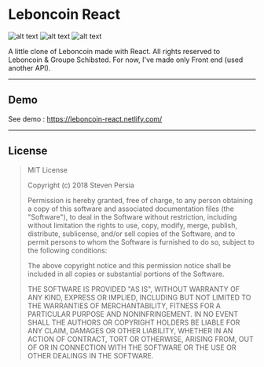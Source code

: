 # Leboncoin React
![alt text](https://forthebadge.com/images/badges/made-with-javascript.svg "Made with JavaScript")
![alt text](https://forthebadge.com/images/badges/designed-in-ms-paint.svg "Design in MS Paint")
![alt text](https://forthebadge.com/images/badges/powered-by-netflix.svg "Powered by Netflix")

A little clone of Leboncoin made with React. All rights reserved to Leboncoin & Groupe Schibsted.
For now, I've made only Front end (used another API).

---

## Demo
See demo : https://leboncoin-react.netlify.com/

---

## License

> MIT License
> 
> Copyright (c) 2018 Steven Persia
> 
> Permission is hereby granted, free of charge, to any person obtaining a copy
> of this software and associated documentation files (the "Software"), to deal
> in the Software without restriction, including without limitation the rights
> to use, copy, modify, merge, publish, distribute, sublicense, and/or sell
> copies of the Software, and to permit persons to whom the Software is
> furnished to do so, subject to the following conditions:
> 
> The above copyright notice and this permission notice shall be included in all
> copies or substantial portions of the Software.
> 
> THE SOFTWARE IS PROVIDED "AS IS", WITHOUT WARRANTY OF ANY KIND, EXPRESS OR
> IMPLIED, INCLUDING BUT NOT LIMITED TO THE WARRANTIES OF MERCHANTABILITY,
> FITNESS FOR A PARTICULAR PURPOSE AND NONINFRINGEMENT. IN NO EVENT SHALL THE
> AUTHORS OR COPYRIGHT HOLDERS BE LIABLE FOR ANY CLAIM, DAMAGES OR OTHER
> LIABILITY, WHETHER IN AN ACTION OF CONTRACT, TORT OR OTHERWISE, ARISING FROM,
> OUT OF OR IN CONNECTION WITH THE SOFTWARE OR THE USE OR OTHER DEALINGS IN THE
> SOFTWARE.

